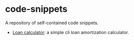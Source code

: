 # code-snippets

A repository of self-contained code snippets.

* [Loan calculator](./loan_calculator.py): a simple cli loan amortization calculator.
